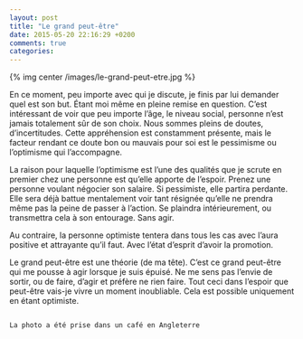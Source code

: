 ```yaml
---
layout: post
title: "Le grand peut-être"
date: 2015-05-20 22:16:29 +0200
comments: true
categories:
---
```


{% img center /images/le-grand-peut-etre.jpg %}

En ce moment, peu importe avec qui je discute, je finis par lui demander quel est son but. Étant moi même en pleine remise en question. C’est intéressant de voir que peu importe l’âge, le niveau social, personne n’est jamais totalement sûr de son choix. Nous sommes pleins de doutes, d’incertitudes. Cette appréhension est constamment présente, mais le facteur rendant ce doute bon ou mauvais pour soi est le pessimisme ou l’optimisme qui l’accompagne.

<!-- more -->

La raison pour laquelle l’optimisme est l’une des qualités que je scrute en premier chez une personne est qu’elle apporte de l’espoir. Prenez une personne voulant négocier son salaire. Si pessimiste, elle partira perdante. Elle sera déjà battue mentalement voir tant résignée qu’elle ne prendra même pas la peine de passer à l’action. Se plaindra intérieurement, ou transmettra cela à son entourage. Sans agir.

Au contraire, la personne optimiste tentera dans tous les cas avec l’aura positive et attrayante qu’il faut. Avec l’état d’esprit d’avoir la promotion.

Le grand peut-être est une théorie (de ma tête). C’est ce grand peut-être qui me pousse à agir lorsque je suis épuisé. Ne me sens pas l’envie de sortir, ou de faire, d’agir et préfère ne rien faire. Tout ceci dans l’espoir que peut-être vais-je vivre un moment inoubliable. Cela est possible uniquement en étant optimiste.

~~~

La photo a été prise dans un café en Angleterre
